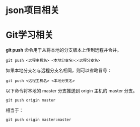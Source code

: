 # json项目相关







# Git学习相关

**git push** 命令用于从将本地的分支版本上传到远程并合并。

```Git
git push <远程主机名> <本地分支名>:<远程分支名>
```

如果本地分支名与远程分支名相同，则可以省略冒号：

```
git push <远程主机名> <本地分支名>
```

以下命令将本地的 master 分支推送到 origin 主机的 master 分支。

```
git push origin master
```

相当于：

```
git push origin master:master
```


